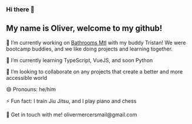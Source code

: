 ### Hi there 👋
<h2>My name is Oliver, welcome to my github!</h2>
<p>🔭 I’m currently working on <a href="https://github.com/Tristan-Giardini/BathroomsMontreal">Bathrooms Mtl</a> with my buddy Tristan! We were bootcamp buddies, and we like doing projects and learning together.</p>
<p>🌱 I’m currently learning TypeScript, VueJS, and soon Python</p>
<p>👯 I’m looking to collaborate on any projects that create a better and more accessible world</p>
<p>😄 Pronouns: he/him</p>
<p>⚡ Fun fact: I train Jiu Jitsu, and I play piano and chess</p>
<p>🥳 Get in touch with me! olivermercersmail@gmail.com</p>

